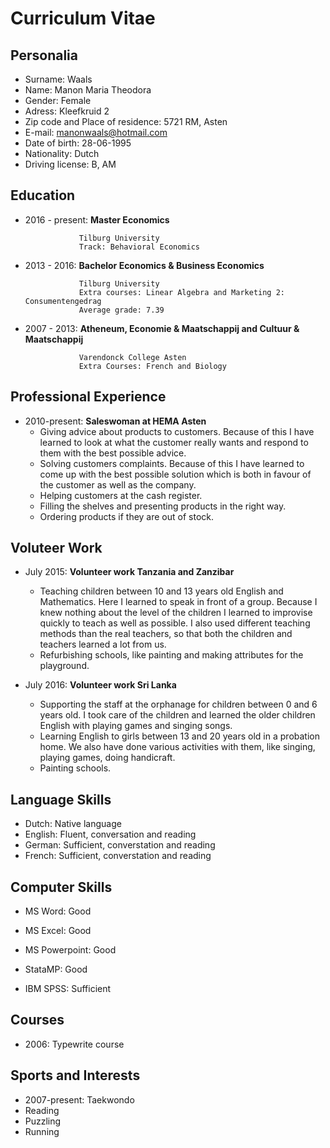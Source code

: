 Curriculum Vitae
=================
Personalia
-------------
* Surname: Waals
* Name: Manon Maria Theodora
* Gender: Female
* Adress: Kleefkruid 2
* Zip code and Place of residence: 5721 RM, Asten
* E-mail: manonwaals@hotmail.com
* Date of birth: 28-06-1995
* Nationality: Dutch
* Driving license: B, AM

Education
----------
* 2016 - present: **Master Economics**

                  Tilburg University
                  Track: Behavioral Economics

* 2013 - 2016: **Bachelor Economics & Business Economics**

                  Tilburg University
                  Extra courses: Linear Algebra and Marketing 2: Consumentengedrag
                  Average grade: 7.39
                  
* 2007 - 2013: **Atheneum, Economie & Maatschappij and Cultuur & Maatschappij**

                  Varendonck College Asten
                  Extra Courses: French and Biology

Professional Experience
-----------------------
* 2010-present: **Saleswoman at HEMA Asten**
  * Giving advice about products to customers. Because of this I have learned to look at what the customer really wants and respond to them with the best possible advice.
  * Solving customers complaints. Because of this I have learned to come up with the best possible solution which is both in favour of the customer as well as the company.
  * Helping customers at the cash register.
  * Filling the shelves and presenting products in the right way.
  * Ordering products if they are out of stock.

Voluteer Work
-------------
* July 2015: **Volunteer work Tanzania and Zanzibar**
  * Teaching children between 10 and 13 years old English and Mathematics. Here I learned to speak in front of a group. Because I knew nothing about the level of the children I learned to improvise quickly to teach as well as possible. I also used different teaching methods than the real teachers, so that both the children and teachers learned a lot from us.
  * Refurbishing schools, like painting and making attributes for the playground.

* July 2016: **Volunteer work Sri Lanka**
  * Supporting the staff at the orphanage for children between 0 and 6 years old. I took care of the children and learned the older children English with playing games and singing songs.
  * Learning English to girls between 13 and 20 years old in a probation home. We also have done various activities with them, like singing, playing games, doing handicraft.
  * Painting schools.


Language Skills
----------------
* Dutch: Native language
* English: Fluent, conversation and reading
* German: Sufficient, converstation and reading
* French: Sufficient, converstation and reading

Computer Skills
-----------------
* MS Word: Good
* MS Excel: Good
* MS Powerpoint: Good

* StataMP: Good
* IBM SPSS: Sufficient

Courses
--------------
* 2006: Typewrite course

Sports and Interests
--------------------
* 2007-present: Taekwondo
* Reading
* Puzzling
* Running
